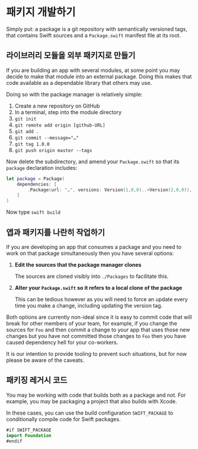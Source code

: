 # 패키지 개발하기

Simply put: a package is a git repository with semantically versioned tags,
that contains Swift sources and a `Package.swift` manifest file at its root.

## 라이브러리 모듈을 외부 패키지로 만들기 

If you are building an app with several modules, at some point you may decide to
make that module into an external package. Doing this makes that code available
as a dependable library that others may use.

Doing so with the package manager is relatively simple:

 1. Create a new repository on GitHub
 2. In a terminal, step into the module directory
 3. `git init`
 4. `git remote add origin [github-URL]`
 5. `git add .`
 6. `git commit --message="…"`
 7. `git tag 1.0.0`
 8. `git push origin master --tags`

Now delete the subdirectory,
and amend your `Package.swift` so that its `package` declaration includes:

```swift
let package = Package(
    dependencies: [
        .Package(url: "…", versions: Version(1,0,0)..<Version(2,0,0)),
    ]
)
```

Now type `swift build`


## 앱과 패키지를 나란히 작업하기
If you are developing an app that consumes a package
and you need to work on that package simultaneously
then you have several options:

 1. **Edit the sources that the package manager clones**

    The sources are cloned visibly into `./Packages` to facilitate this.

 2. **Alter your `Package.swift` so it refers to a local clone of the package**

    This can be tedious however as you will need to force an update every time you make a change, including updating the version tag.

Both options are currently non-ideal since it is easy to commit code that will break for other
members of your team, for example, if you change the sources for `Foo` and then commit a change to
your app that uses those new changes but you have not committed those changes to `Foo` then you have
caused dependency hell for your co-workers.

It is our intention to provide tooling to prevent such situations,
but for now please be aware of the caveats.

## 패키징 레거시 코드 

You may be working with code that builds both as a package and not.  For example, you may be packaging a project that also builds with Xcode.

In these cases, you can use the build configuration `SWIFT_PACKAGE` to conditionally compile code for Swift packages.

```swift
#if SWIFT_PACKAGE
import Foundation
#endif
```

